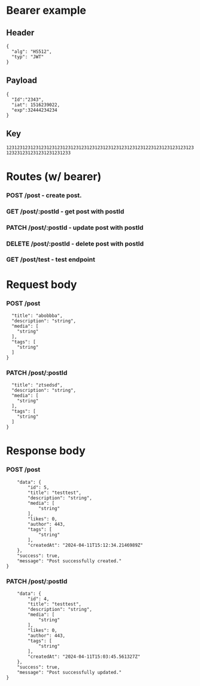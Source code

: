 # Bearer example
## Header 
```
{
  "alg": "HS512",
  "typ": "JWT"
}
```
## Payload 
```
{
  "Id":"2343",
  "iat": 1516239022,
  "exp":32444234234
}
```
## Key
```1231231231231231231231231231231231231231231231231231223123123123123123123231231231231231231233```
# Routes (w/ bearer)
### POST /post - create post.
### GET /post/:postId - get post with postId
### PATCH /post/:postId - update post with postId
### DELETE /post/:postId - delete post with postId
### GET /post/test - test endpoint

# Request body
### POST /post  
```{
  "title": "abobbba",
  "description": "string",
  "media": [
    "string"
  ],
  "tags": [
    "string"
  ]
}
```
### PATCH /post/:postId
```{
  "title": "ztsedsd",
  "description": "string",
  "media": [
    "string"
  ],
  "tags": [
    "string"
  ]
}
```
# Response body
### POST /post 
```{
    "data": {
        "id": 5,
        "title": "testtest",
        "description": "string",
        "media": [
            "string"
        ],
        "likes": 0,
        "author": 443,
        "tags": [
            "string"
        ],
        "createdAt": "2024-04-11T15:12:34.2146989Z"
    },
    "success": true,
    "message": "Post successfully created."
}
```
### PATCH /post/:postId
```{
    "data": {
        "id": 4,
        "title": "testtest",
        "description": "string",
        "media": [
            "string"
        ],
        "likes": 0,
        "author": 443,
        "tags": [
            "string"
        ],
        "createdAt": "2024-04-11T15:03:45.561327Z"
    },
    "success": true,
    "message": "Post successfully updated."
}
```
